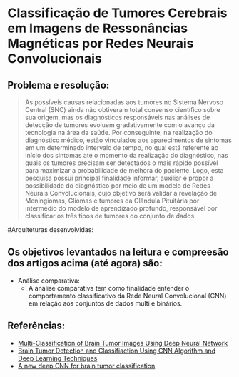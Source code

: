 # Classificação de Tumores Cerebrais em Imagens de Ressonâncias Magnéticas por Redes Neurais Convolucionais

## Problema e resolução:
>As possíveis causas relacionadas aos tumores no Sistema Nervoso Central 
(SNC) ainda não obtiveram total consenso científico sobre sua origem, mas os 
diagnósticos responsáveis nas análises de detecção de tumores evoluem 
gradativamente com o avanço da tecnologia na área da saúde. Por conseguinte, na 
realização do diagnóstico médico, estão vinculados aos aparecimentos de sintomas 
em um determinado intervalo de tempo, no qual está referente ao início dos sintomas 
até o momento da realização do diagnóstico, nas quais os tumores precisam ser 
detectados o mais rápido possível para maximizar a probabilidade de melhora do 
paciente. Logo, esta pesquisa possui principal finalidade informar, auxiliar e propor a 
possibilidade do diagnóstico por meio de um modelo de Redes Neurais 
Convolucionais, cujo objetivo será validar a revelação de Meningiomas, Gliomas e 
tumores da Glândula Pituitária por intermédio do modelo de aprendizado profundo, 
responsável por classificar os três tipos de tumores do conjunto de dados.

#Arquiteturas desenvolvidas:


## Os objetivos levantados na leitura e compreesão dos artigos acima (até agora) são:

* Análise comparativa:
  * A análise comparativa tem como finalidade entender o comportamento classificativo da Rede Neural Convolucional (CNN) em relação aos conjuntos de dados multi e binários.

## Referências:
 * [Multi-Classification of Brain Tumor Images Using Deep Neural Network](https://ieeexplore.ieee.org/document/8723045)
 * [Brain Tumor Detection and Classifiaction Using CNN Algorithm and Deep Learning Techniques](https://ieeexplore.ieee.org/document/9436599)
 * [A new deep CNN for brain tumor classification](https://ieeexplore.ieee.org/document/9329328)
